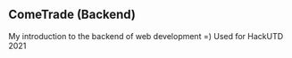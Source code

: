 ## ComeTrade (Backend)


My introduction to the backend of web development =)
Used for HackUTD 2021
